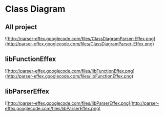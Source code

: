 # Class Diagram #

## All project ##

![http://parser-effex.googlecode.com/files/ClassDiagramParser-Effex.png](http://parser-effex.googlecode.com/files/ClassDiagramParser-Effex.png)

## libFunctionEffex ##

![http://parser-effex.googlecode.com/files/libFunctionEffex.png](http://parser-effex.googlecode.com/files/libFunctionEffex.png)

## libParserEffex ##

![http://parser-effex.googlecode.com/files/libParserEffex.png](http://parser-effex.googlecode.com/files/libParserEffex.png)